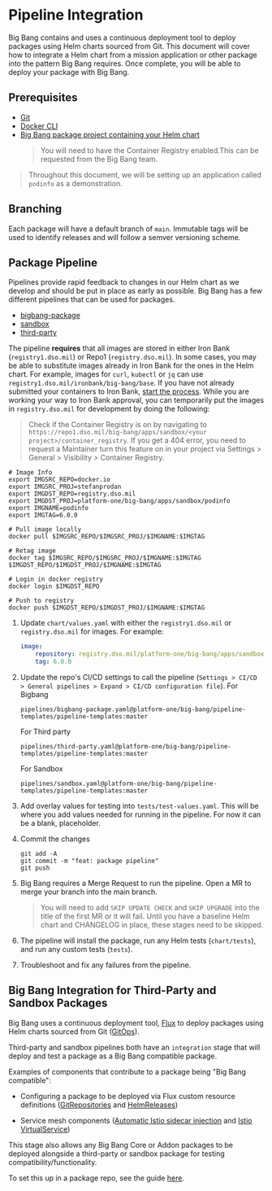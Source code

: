 # Pipeline Integration

Big Bang contains and uses a continuous deployment tool to deploy packages using Helm charts sourced from Git.  This document will cover how to integrate a Helm chart from a mission application or other package into the pattern Big Bang requires.  Once complete, you will be able to deploy your package with Big Bang.

## Prerequisites

- [Git](https://git-scm.com/book/en/v2/Getting-Started-Installing-Git)
- [Docker CLI](https://docs.docker.com/get-docker/)
- [Big Bang package project containing your Helm chart](./upstream.md)
   > You will need to have the Container Registry enabled.This can be requested from the Big Bang team.

> Throughout this document, we will be setting up an application called `podinfo` as a demonstration.


## Branching

Each package will have a default branch of `main`.  Immutable tags will be used to identify releases and will follow a semver versioning scheme. 

## Package Pipeline

Pipelines provide rapid feedback to changes in our Helm chart as we develop and should be put in place as early as possible.  Big Bang has a few different pipelines that can be used for packages.

- [bigbang-package](https://repo1.dso.mil/big-bang/pipeline-templates/pipeline-templates/-/blob/master/pipelines/bigbang-package.yaml)
- [sandbox](https://repo1.dso.mil/big-bang/pipeline-templates/pipeline-templates/-/blob/master/pipelines/sandbox.yaml)
- [third-party](https://repo1.dso.mil/big-bang/pipeline-templates/pipeline-templates/-/blob/master/pipelines/third-party.yaml)


The pipeline **requires** that all images are stored in either Iron Bank (`registry1.dso.mil`) or Repo1 (`registry.dso.mil`).  In some cases, you may be able to substitute images already in Iron Bank for the ones in the Helm chart.  For example, images for `curl`, `kubectl` or `jq` can use `registry1.dso.mil/ironbank/big-bang/base`.  If you have not already submitted your containers to Iron Bank, [start the process](https://repo1.dso.mil/dsop/dccscr/-/blob/master/README.md).  While you are working your way to Iron Bank approval, you can temporarily put the images in `registry.dso.mil` for development by doing the following:

> Check if the Container Registry is on by navigating to `https://repo1.dso.mil/big-bang/apps/sandbox/<your project>/container_registry`.  If you get a 404 error, you need to request a Maintainer turn this feature on in your project via Settings > General > Visibility > Container Registry.

```shell
# Image Info
export IMGSRC_REPO=docker.io
export IMGSRC_PROJ=stefanprodan
export IMGDST_REPO=registry.dso.mil
export IMGDST_PROJ=platform-one/big-bang/apps/sandbox/podinfo
export IMGNAME=podinfo
export IMGTAG=6.0.0

# Pull image locally
docker pull $IMGSRC_REPO/$IMGSRC_PROJ/$IMGNAME:$IMGTAG

# Retag image
docker tag $IMGSRC_REPO/$IMGSRC_PROJ/$IMGNAME:$IMGTAG $IMGDST_REPO/$IMGDST_PROJ/$IMGNAME:$IMGTAG

# Login in docker registry
docker login $IMGDST_REPO

# Push to registry
docker push $IMGDST_REPO/$IMGDST_PROJ/$IMGNAME:$IMGTAG
```

1. Update `chart/values.yaml` with either the `registry1.dso.mil` or `registry.dso.mil` for images.  For example:
    ```yaml
    image:
        repository: registry.dso.mil/platform-one/big-bang/apps/sandbox/podinfo/podinfo
        tag: 6.0.0
    ```

1. Update the repo's CI/CD settings to call the pipeline (`Settings > CI/CD > General pipelines > Expand > CI/CD configuration file`).
    For Bigbang

    ```plaintext
    pipelines/bigbang-package.yaml@platform-one/big-bang/pipeline-templates/pipeline-templates:master
    ```

    For Third party

    ```plaintext
    pipelines/third-party.yaml@platform-one/big-bang/pipeline-templates/pipeline-templates:master
    ```

    For Sandbox

    ```plaintext
    pipelines/sandbox.yaml@platform-one/big-bang/pipeline-templates/pipeline-templates:master
    ```

1. Add overlay values for testing into `tests/test-values.yaml`.  This will be where you add values needed for running in the pipeline.  For now it can be a blank, placeholder.

1. Commit the changes

    ```shell
    git add -A
    git commit -m "feat: package pipeline"
    git push
    ```

1. Big Bang requires a Merge Request to run the pipeline.  Open a MR to merge your branch into the main branch.

    > You will need to add `SKIP UPDATE CHECK` and `SKIP UPGRADE` into the title of the first MR or it will fail.  Until you have a baseline Helm chart and CHANGELOG in place, these stages need to be skipped.

1. The pipeline will install the package, run any Helm tests (`chart/tests`), and run any custom tests (`tests`).

1. Troubleshoot and fix any failures from the pipeline.

## Big Bang Integration for Third-Party and Sandbox Packages

Big Bang uses a continuous deployment tool, [Flux](https://fluxcd.io) to deploy packages using Helm charts sourced from Git ([GitOps](https://www.weave.works/technologies/gitops/)).

Third-party and sandbox pipelines both have an `integration` stage that will deploy and test a package as a Big Bang compatible package. 

Examples of components that contribute to a package being "Big Bang compatible":

- Configuring a package to be deployed via Flux custom resource definitions ([GitRepositories](https://fluxcd.io/docs/components/source/gitrepositories/) and [HelmReleases](https://fluxcd.io/docs/components/helm/helmreleases/))

- Service mesh components ([Automatic Istio sidecar injection](https://istio.io/latest/docs/setup/additional-setup/sidecar-injection/#automatic-sidecar-injection) and [Istio VirtualService](https://istio.io/latest/docs/reference/config/networking/virtual-service/))
 
This stage also allows any Big Bang Core or Addon packages to be deployed alongside a third-party or sandbox package for testing compatibility/functionality.

To set this up in a package repo, see the guide [here](./flux.md).
